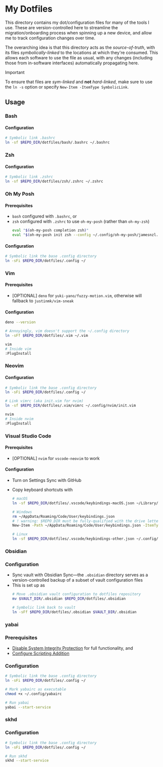 # My Dotfiles

This directory contains my dot/configuration files for many of the tools I use.
These are version-controlled here to streamline the migration/onboarding process when spinning up a new device, and allow me to track configuration changes over time.

The overarching idea is that this directory acts as the *source-of-truth*, with its files *symbolically-linked* to the locations at which they're consumed.
This allows each software to use the file as usual, with any changes (including those from in-software interfaces) automatically propagating here.
> [!important]
> To ensure that files are *sym-linked* and **not** *hard-linked*, make sure to use the `ln -s` option or specify `New-Item -ItemType SymbolicLink`.

## Usage

### Bash

#### Configuration

```sh
# Symbolic link .bashrc
ln -sf $REPO_DIR/dotfiles/bash/.bashrc ~/.bashrc
```

### Zsh

#### Configuration

```sh
# Symbolic link .zshrc
ln -sf $REPO_DIR/dotfiles/zsh/.zshrc ~/.zshrc
```

### Oh My Posh

#### Prerequisites

- `bash` configured with `.bashrc`, or
- `zsh` configured with `.zshrc` to use `oh-my-posh` (rather than `oh-my-zsh`)
	```sh
	eval "$(oh-my-posh completion zsh)"
	eval "$(oh-my-posh init zsh --config ~/.config/oh-my-posh/jamesnzl.omp.json)"
	```

#### Configuration

```sh
# Symbolic link the base .config directory
ln -sFi $REPO_DIR/dotfiles/.config ~/
```

### Vim

#### Prerequisites

- [OPTIONAL] `deno` for `yuki-yano/fuzzy-motion.vim`, otherwise will fallback to `justinmk/vim-sneak`

#### Configuration

```sh
deno --version

# Annoyingly, vim doesn't support the ~/.config directory
ln -sFf $REPO_DIR/dotfiles/.vim ~/.vim

vim
# Inside vim
:PlugInstall
```

### Neovim

#### Configuration

```sh
# Symbolic link the base .config directory
ln -sFi $REPO_DIR/dotfiles/.config ~/

# Link vimrc (aka init.vim for nvim)
ln -sf $REPO_DIR/dotfiles/.vim/vimrc ~/.config/nvim/init.vim

nvim
# Inside nvim
:PlugInstall
```

### Visual Studio Code

#### Prerequisites

- [OPTIONAL] `nvim` for `vscode-neovim` to work

#### Configuration

- Turn on Settings Sync with GitHub

- Copy keyboard shortcuts with
	```sh
	# macOS
	ln -sf $REPO_DIR/dotfiles/.vscode/keybindings-macOS.json ~/Library/Application\ Support/Code/User/keybindings.json
	
	# Windows
	rm ~/AppData/Roaming/Code/User/keybindings.json
	# ! warning: $REPO_DIR must be fully-qualified with the drive letter, '~' will not work!
	New-Item -Path ~/AppData/Roaming/Code/User/keybindings.json	-ItemType SymbolicLink -Value $REPO_DIR/dotfiles/.vscode/keybindings-other.json 
	
	# Linux
	ln -sf $REPO_DIR/dotfiles/.vscode/keybindings-other.json ~/.config/Code/User/keybindings.json
	```

### Obsidian

### Configuration

- Sync vault with Obsidian Sync—the `.obsidian` directory serves as a version-controlled backup of a subset of vault configuration files
- This is set up as
	```sh
	# Move .obsidian vault configuration to dotfiles repository
	mv $VAULT_DIR/.obsidian $REPO_DIR/dotfiles/.obsidian

	# Symbolic link back to vault
	ln -sFf $REPO_DIR/dotfiles/.obsidian $VAULT_DIR/.obsidian
	```

### yabai

### Prerequisites

- [Disable System Integrity Protection](https://github.com/koekeishiya/yabai/wiki/Disabling-System-Integrity-Protection) for full functionality, and
- [Configure Scripting Addition](https://github.com/koekeishiya/yabai/wiki/Installing-yabai-(latest-release)#configure-scripting-addition)

### Configuration

```sh
# Symbolic link the base .config directory
ln -sFi $REPO_DIR/dotfiles/.config ~/

# Mark yabairc as executable
chmod +x ~/.config/yabairc

# Run yabai
yabai --start-service
```

### skhd

### Configuration

```sh
# Symbolic link the base .config directory
ln -sFi $REPO_DIR/dotfiles/.config ~/

# Run skhd
skhd --start-service
```
